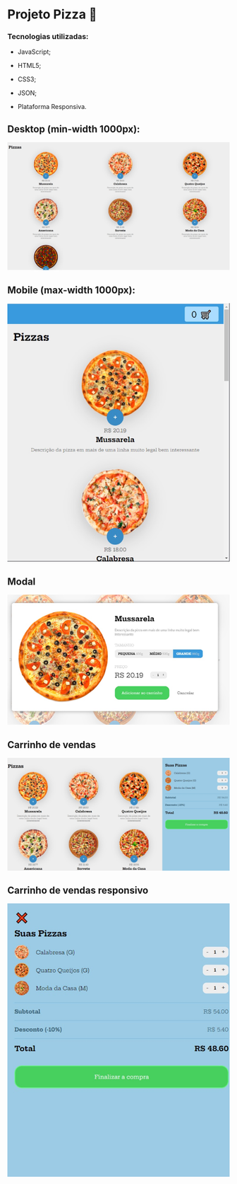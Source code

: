# Projeto Pizza :pizza:

### Tecnologias utilizadas:

* JavaScript;

* HTML5;

* CSS3;

* JSON;

* Plataforma Responsiva.

  

## Desktop (min-width 1000px):

![Projeto para Desktop](images\screenshots\pc.jpg)





## Mobile (max-width 1000px):

![Projeto Mobile](images\screenshots\tablet.jpg)





## Modal



![Modal](images\screenshots\modal.jpg)







## Carrinho de vendas

![Carrinho de vendas](images\screenshots\pc-carrinho.jpg)





## Carrinho de vendas responsivo

![Carrinho Responsivo](images\screenshots\mobile-carrinho.jpg)

